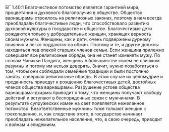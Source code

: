 БГ 1.40:1	Благочестивое потомство является гарантией мира, процветания и духовного благополучия в обществе. Общество варнашрамы строилось на религиозных законах, поэтому в нем всегда преобладали благочестивые люди, что способствовало развитию духовной культуры в государстве и обществе. Благочестивые дети рождаются только у добродетельных женщин, хранящих верность своим мужьям. Женщины, как и дети, очень подвержены дурному влиянию и легко поддаются на обман. Поэтому и те, и другие должны находиться под опекой старших членов семьи. Если женщина прилежно совершает все религиозные обряды, она не станет изменять мужу. По словам Чанакьи Пандита, женщины в большинстве своем не слишком разумны и потому им нельзя доверять. Значит, нужно позаботиться о том, чтобы они соблюдали семейные традиции и были постоянно заняты, совершая религиозные обряды. В этом случае их целомудрие и преданность приведут к рождению благочестивых детей, достойных членов общества варнашрамы. Разрушение устоев общества варнашрама-дхармы приводит к тому, что женщины получают свободу действий и вступают в беспорядочные связи с мужчинами. В результате супружеских измен на свет появляется нежеланное потомство. Безответственные мужчины тоже толкают женщин к грехопадению, и, как следствие этого, в государстве начинает преобладать нежелательное население, что, в свою очередь, приводит к войнам и эпидемиям.